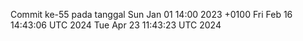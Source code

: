 Commit ke-55 pada tanggal Sun Jan 01 14:00 2023 +0100
Fri Feb 16 14:43:06 UTC 2024
Tue Apr 23 11:43:23 UTC 2024
